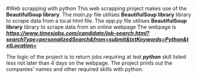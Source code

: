 #Web scrapping with python
This web scrapping project makes use of the **BeautifulSoup library**.
The *main.py* file utilises **BeautifulSoup library** library to scrape data from a local html file.
The *app.py* file utilises **BeautifulSoup library** library to scrape data from an online webpage
The webpage is ***https://www.timesjobs.com/candidate/job-search.html?searchType=personalizedSearch&from=submit&txtKeywords=Python&txtLocation=***

The logic of the project is to return jobs requiring at leat ***python*** skill listed less not later than 4 days on the webpage.
The project prints out the companies' names and other required skills with python.
